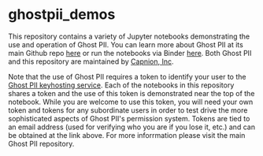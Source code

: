 # ghostpii_demos
This repository contains a variety of Jupyter notebooks demonstrating the use and operation of Ghost PII.  You can learn more about Ghost PII at its main Github repo [here](https://github.com/capnion/ghostpii_client) or run the notebooks via Binder [here](https://mybinder.org/v2/gh/capnion/ghostpii_demos/main).  Both Ghost PII and this repository are maintained by [Capnion, Inc](https://www.capnion.com).

Note that the use of Ghost PII requires a token to identify your user to the [Ghost PII keyhosting service](https://www.ghostpii.com).  Each of the notebooks in this repository shares a token and the use of this token is demonstrated near the top of the notebook.  While you are welcome to use this token, you will need your own token and tokens for any subordinate users in order to test drive the more sophisticated aspects of Ghost PII's permission system.  Tokens are tied to an email address (used for verifying who you are if you lose it, etc.) and can be obtained at the link above.  For more inforrmation please visit the main Ghost PII repository.
